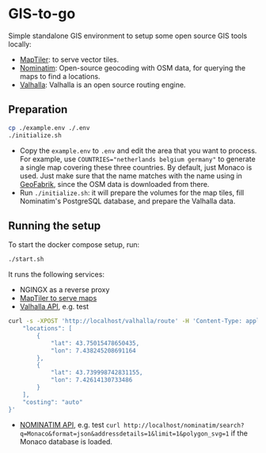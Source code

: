 # GIS-to-go

Simple standalone GIS environment to setup some open source GIS tools locally:

- [MapTiler](https://www.maptiler.com/): to serve vector tiles.
- [Nominatim](https://nominatim.org/): Open-source geocoding with OSM data, for querying the maps to find a locations.
- [Valhalla](https://valhalla.github.io/valhalla/): Valhalla is an open source routing engine.

## Preparation

```bash
cp ./example.env ./.env
./initialize.sh
```

- Copy the `example.env` to `.env` and edit the area that you want to process. For example, use `COUNTRIES="netherlands belgium germany"` to generate a single map covering these three countries. By default, just Monaco is used. Just make sure that the name matches with the name using in [GeoFabrik](https://download.geofabrik.de/), since the OSM data is downloaded from there.
- Run `./initialize.sh`: it will prepare the volumes for the map tiles, fill Nominatim's PostgreSQL database, and prepare the Valhalla data.

## Running the setup

To start the docker compose setup, run:

```bash
./start.sh
```

It runs the following services:

- NGINGX as a reverse proxy
- [MapTiler to serve maps](http://localhost/maptiler)
- [Valhalla API](http://localhost/valhalla), e.g. test

```bash
curl -s -XPOST 'http://localhost/valhalla/route' -H 'Content-Type: application/json' --data-raw '{
    "locations": [
        {
            "lat": 43.75015478650435,
            "lon": 7.438245208691164
        },
        {
            "lat": 43.739998742831155,
            "lon": 7.42614130733486
        }
    ],
    "costing": "auto"
}'
```

- [NOMINATIM API](http://localhost/nominatim), e.g. test `curl http://localhost/nominatim/search?q=Monaco&format=json&addressdetails=1&limit=1&polygon_svg=1` if the Monaco database is loaded.
